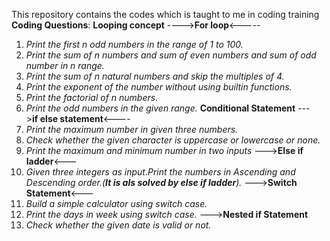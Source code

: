 This repository contains the codes which is taught to me in coding training
**Coding Questions**:
**Looping concept**
---->**For loop**<-----
1. _Print the first n odd numbers in the range of 1 to 100._
2. _Print the sum of n numbers and sum of even numbers and sum of odd number in n range._
3. _Print the sum of n natural numbers and skip the multiples of 4._
4. _Print the exponent of the number without using builtin functions._
5. _Print the factorial of n numbers._
6. _Print the odd numbers in the given range._
**Conditional Statement**
--->**if else statement**<----
1. _Print the maximum number in given three numbers._
2. _Check whether the given character is uppercase or lowercase or none._
3. _Print the maximum and minimum number in two inputs_
--->**Else if ladder**<---
1. _Given three integers as input.Print the numbers in Ascending and Descending order.(**It is als solved by else if ladder**)._
--->**Switch Statement**<---
1. _Build a simple calculator using switch case._
2. _Print the days in week using switch case._
--->**Nested if Statement**
1. _Check whether the given date is valid or not._
